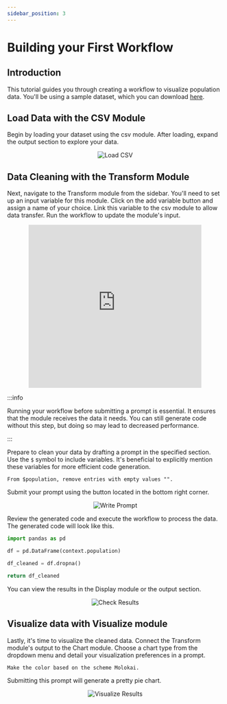 ```yaml
---
sidebar_position: 3
---
```


# Building your First Workflow

## Introduction

This tutorial guides you through creating a workflow to visualize population data. You'll be using a sample dataset, which you can download [here](https://drive.google.com/file/d/177ba0lKuLHl9tO8vRNqqytARwCueE_t-/view?usp=drive_link).


## Load Data with the CSV Module

Begin by loading your dataset using the csv module. After loading, expand the output section to explore your data.

<center>
<img
  src={require('/img/tutorial_csv.png').default}
  alt="Load CSV"
  style={{ width: "auto", height: "480px" }}
/>
</center>

## Data Cleaning with the Transform Module

Next, navigate to the Transform module from the sidebar. 
You'll need to set up an input variable for this module. 
Click on the add variable button and assign a name of your choice. 
Link this variable to the csv module to allow data transfer. 
Run the workflow to update the module's input.

<center>
<iframe width="80%" height="380px" 
    src="https://www.loom.com/embed/8d71b210767d4802972d587227a9b523?sid=f312d32b-d55d-4d70-af62-7da8d7fcca4d"
frameborder="0" allow="accelerometer; autoplay; encrypted-media; gyroscope; picture-in-picture" allowfullscreen></iframe>
</center>

:::info

Running your workflow before submitting a prompt is essential. It ensures that the module receives the data it needs. You can still generate code without this step, but doing so may lead to decreased performance.

:::

Prepare to clean your data by drafting a prompt in the specified section. 
Use the `$` symbol to include variables. It's beneficial to explicitly mention these variables for more efficient code generation. 

```
From $population, remove entries with empty values "".
```


Submit your prompt using the button located in the bottom right corner.

<center>
<img
  src={require('/img/tutorial_prompt.png').default}
  alt="Write Prompt"
  style={{ width: "auto", height: "380px" }}
/>
</center>

Review the generated code and execute the workflow to process the data. 
The generated code will look like this.

```python
import pandas as pd

df = pd.DataFrame(context.population)

df_cleaned = df.dropna()

return df_cleaned
```

You can view the results in the Display module or the output section.

<center>
<img
  src={require('/img/tutorial_display.png').default}
  alt="Check Results"
  style={{ width: "auto", height: "480px" }}
/>
</center>

## Visualize data with Visualize module

Lastly, it's time to visualize the cleaned data. Connect the Transform module's output to the Chart module. Choose a chart type from the dropdown menu and detail your visualization preferences in a prompt. 

```
Make the color based on the scheme Molokai.
```

Submitting this prompt will generate a pretty pie chart.

<center>
<img
  src={require('/img/tutorial_chart.png').default}
  alt="Visualize Results"
  style={{ width: "auto", height: "380px" }}
/>
</center>
